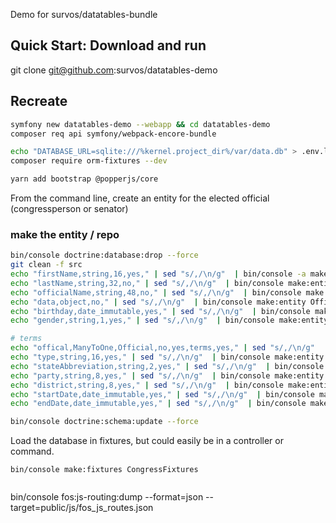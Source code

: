 Demo for survos/datatables-bundle

## Quick Start: Download and run
git clone git@github.com:survos/datatables-demo

## Recreate

```bash
symfony new datatables-demo --webapp && cd datatables-demo
composer req api symfony/webpack-encore-bundle

echo "DATABASE_URL=sqlite:///%kernel.project_dir%/var/data.db" > .env.local
composer require orm-fixtures --dev 

yarn add bootstrap @popperjs/core
```

From the command line, create an entity for the elected official (congressperson or senator)

### make the entity / repo
```bash
bin/console doctrine:database:drop --force 
git clean -f src
echo "firstName,string,16,yes," | sed "s/,/\n/g"  | bin/console -a make:entity Official
echo "lastName,string,32,no," | sed "s/,/\n/g"  | bin/console make:entity Official
echo "officialName,string,48,no," | sed "s/,/\n/g"  | bin/console make:entity Official
echo "data,object,no," | sed "s/,/\n/g"  | bin/console make:entity Official
echo "birthday,date_immutable,yes," | sed "s/,/\n/g"  | bin/console make:entity Official
echo "gender,string,1,yes," | sed "s/,/\n/g"  | bin/console make:entity Official

# terms 
echo "offical,ManyToOne,Official,no,yes,terms,yes," | sed "s/,/\n/g"  | bin/console -a make:entity Term -a
echo "type,string,16,yes," | sed "s/,/\n/g"  | bin/console make:entity Term
echo "stateAbbreviation,string,2,yes," | sed "s/,/\n/g"  | bin/console make:entity Term
echo "party,string,8,yes," | sed "s/,/\n/g"  | bin/console make:entity Term
echo "district,string,8,yes," | sed "s/,/\n/g"  | bin/console make:entity Term
echo "startDate,date_immutable,yes," | sed "s/,/\n/g"  | bin/console make:entity Term
echo "endDate,date_immutable,yes," | sed "s/,/\n/g"  | bin/console make:entity Term

bin/console doctrine:schema:update --force

```

Load the database in fixtures, but could easily be in a controller or command.
```
bin/console make:fixtures CongressFixtures
```

```php

```

bin/console fos:js-routing:dump --format=json --target=public/js/fos_js_routes.json

